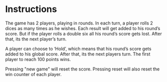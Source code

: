 # Instructions

The game has 2 players, playing in rounds.
In each turn, a player rolls 2 dices as many times as he wishes.
Each result will get added to his round’s score.
But if the player rolls a double six all his round’s score gets lost.
After that, its the next player’s turn.

A player can choose to ‘Hold’, which means that his round’s score
gets added to his global score. After that, its the next players turn.
The first player to reach 100 points wins.

Pressing "new game" will reset the score. Pressing reset will also reset the win counter of each player.
 
